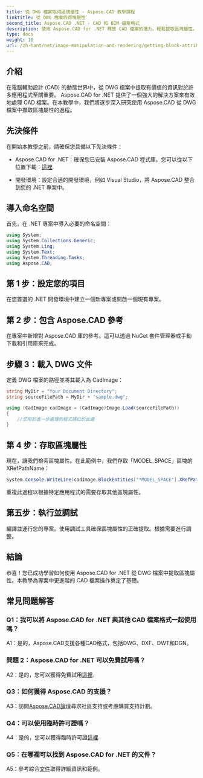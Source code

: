 ```yaml
---
title: 從 DWG 檔案取得區塊屬性 - Aspose.CAD 教學課程
linktitle: 從 DWG 檔案取得塊屬性
second_title: Aspose.CAD .NET - CAD 和 BIM 檔案格式
description: 使用 Aspose.CAD for .NET 釋放 CAD 檔案的潛力。輕鬆提取區塊屬性。
type: docs
weight: 10
url: /zh-hant/net/image-manipulation-and-rendering/getting-block-attributes-from-dwg/
---
```

## 介紹

在電腦輔助設計 (CAD) 的動態世界中，從 DWG 檔案中提取有價值的資訊對於許多應用程式至關重要。 Aspose.CAD for .NET 提供了一個強大的解決方案來有效地處理 CAD 檔案。在本教學中，我們將逐步深入研究使用 Aspose.CAD 從 DWG 檔案中擷取區塊屬性的過程。

## 先決條件

在開始本教學之前，請確保您具備以下先決條件：

-  Aspose.CAD for .NET：確保您已安裝 Aspose.CAD 程式庫。您可以從以下位置下載：[這裡](https://releases.aspose.com/cad/net/).

- 開發環境：設定合適的開發環境，例如 Visual Studio，將 Aspose.CAD 整合到您的 .NET 專案中。

## 導入命名空間

首先，在 .NET 專案中導入必要的命名空間：

```csharp
using System;
using System.Collections.Generic;
using System.Linq;
using System.Text;
using System.Threading.Tasks;
using Aspose.CAD;
```

## 第 1 步：設定您的項目

在您首選的 .NET 開發環境中建立一個新專案或開啟一個現有專案。

## 第 2 步：包含 Aspose.CAD 參考

在專案中新增對 Aspose.CAD 庫的參考。這可以透過 NuGet 套件管理器或手動下載和引用庫來完成。

## 步驟 3：載入 DWG 文件

定義 DWG 檔案的路徑並將其載入為 CadImage：

```csharp
string MyDir = "Your Document Directory";
string sourceFilePath = MyDir + "sample.dwg";

using (CadImage cadImage = (CadImage)Image.Load(sourceFilePath))
{
    //您用於進一步處理的程式碼位於此處
}
```

## 第 4 步：存取區塊屬性

現在，讓我們檢索區塊屬性。在此範例中，我們存取「MODEL_SPACE」區塊的 XRefPathName：

```csharp
System.Console.WriteLine(cadImage.BlockEntities["*MODEL_SPACE"].XRefPathName);
```

重複此過程以根據特定應用程式的需要存取其他區塊屬性。

## 第五步：執行並調試

編譯並運行您的專案。使用調試工具確保區塊屬性的正確提取。根據需要進行調整。

## 結論

恭喜！您已成功學習如何使用 Aspose.CAD for .NET 從 DWG 檔案中提取區塊屬性。本教學為專案中更進階的 CAD 檔案操作奠定了基礎。

## 常見問題解答

### Q1：我可以將 Aspose.CAD for .NET 與其他 CAD 檔案格式一起使用嗎？

A1：是的，Aspose.CAD支援各種CAD格式，包括DWG、DXF、DWT和DGN。

### 問題 2：Aspose.CAD for .NET 可以免費試用嗎？

 A2：是的，您可以獲得免費試用[這裡](https://releases.aspose.com/).

### Q3：如何獲得 Aspose.CAD 的支援？

 A3：訪問[Aspose.CAD論壇](https://forum.aspose.com/c/cad/19)尋求社區支持或考慮購買支持計劃。

### Q4：可以使用臨時許可證嗎？

 A4：是的，您可以獲得臨時許可證[這裡](https://purchase.aspose.com/temporary-license/).

### Q5：在哪裡可以找到 Aspose.CAD for .NET 的文件？

 A5：參考綜合[文件](https://reference.aspose.com/cad/net/)取得詳細資訊和範例。